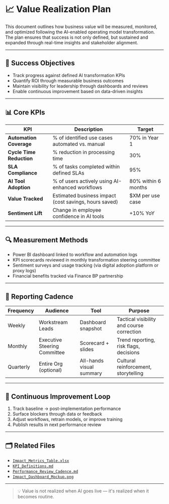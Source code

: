 # 📈 Value Realization Plan

This document outlines how business value will be measured, monitored, and optimized following the AI-enabled operating model transformation. The plan ensures that success is not only defined, but sustained and expanded through real-time insights and stakeholder alignment.

---

## 🎯 Success Objectives

- Track progress against defined AI transformation KPIs  
- Quantify ROI through measurable business outcomes  
- Maintain visibility for leadership through dashboards and reviews  
- Enable continuous improvement based on data-driven insights  

---

## 📊 Core KPIs

| KPI | Description | Target |
|-----|-------------|--------|
| **Automation Coverage** | % of identified use cases automated vs. manual | 70% in Year 1 |
| **Cycle Time Reduction** | % reduction in processing time | 30% |
| **SLA Compliance** | % of tasks completed within defined SLAs | 95% |
| **AI Tool Adoption** | % of users actively using AI-enhanced workflows | 80% within 6 months |
| **Value Tracked** | Estimated business impact (cost savings, hours saved) | $XM per use case |
| **Sentiment Lift** | Change in employee confidence in AI tools | +10% YoY |

---

## 🔍 Measurement Methods

- Power BI dashboard linked to workflow and automation logs  
- KPI scorecards reviewed in monthly transformation steering committee  
- Sentiment surveys and usage tracking (via digital adoption platform or proxy logs)  
- Financial benefits tracked via Finance BP partnership  

---

## 📆 Reporting Cadence

| Frequency | Audience | Tool | Purpose |
|----------|----------|------|---------|
| Weekly | Workstream Leads | Dashboard snapshot | Tactical visibility and course correction |
| Monthly | Executive Steering Committee | Scorecard + slides | Trend reporting, risk flags, decisions |
| Quarterly | Entire Org (optional) | All-hands visual summary | Cultural reinforcement, storytelling |

---

## 🧠 Continuous Improvement Loop

1. Track baseline → post-implementation performance  
2. Surface blockers through data or feedback  
3. Adjust workflows, retrain models, or improve training  
4. Publish results in next performance review  

---

## 🗂️ Related Files

- [`Impact_Metrics_Table.xlsx`](./Impact_Metrics_Table.xlsx)  
- [`KPI_Definitions.md`](./KPI_Definitions.md)  
- [`Performance_Review_Cadence.md`](./Performance_Review_Cadence.md)  
- [`Impact_Dashboard_Mockup.png`](./Impact_Dashboard_Mockup.png)  

---

> 💡 Value is not realized when AI goes live — it's realized when it becomes routine.

